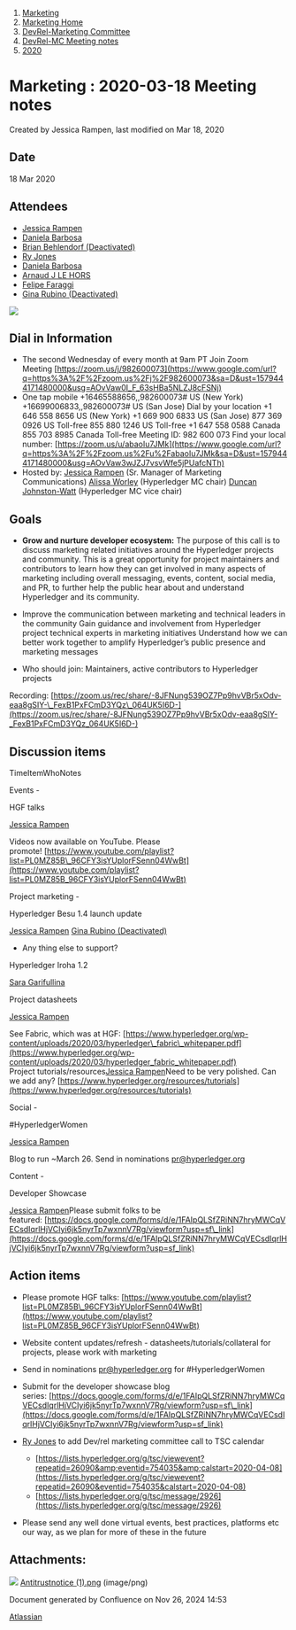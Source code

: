 1. [Marketing](index.html)
2. [Marketing Home](Marketing-Home_19169291.html)
3. [DevRel-Marketing Committee](DevRel-Marketing-Committee_19175125.html)
4. [DevRel-MC Meeting notes](DevRel-MC-Meeting-notes_19175124.html)
5. [2020](2020_19175123.html)

# Marketing : 2020-03-18 Meeting notes

Created by Jessica Rampen, last modified on Mar 18, 2020

## Date

18 Mar 2020

## Attendees

- [Jessica Rampen](https://lf-hyperledger.atlassian.net/wiki/people/5c2e4c479bcfd72df10109cc?ref=confluence)
- [Daniela Barbosa](https://lf-hyperledger.atlassian.net/wiki/people/5c0f0d72470dea35d6935354?ref=confluence)
- [Brian Behlendorf (Deactivated)](https://lf-hyperledger.atlassian.net/wiki/people/616ecf50702bd0006a5a7c6b?ref=confluence)
- [Ry Jones](https://lf-hyperledger.atlassian.net/wiki/people/557058:078cecfc-fb17-4d9a-8759-b5b74efa6850?ref=confluence)
- [Daniela Barbosa](https://lf-hyperledger.atlassian.net/wiki/people/5c0f0d72470dea35d6935354?ref=confluence)
- [Arnaud J LE HORS](https://lf-hyperledger.atlassian.net/wiki/people/70121:0e75e3b8-500a-4067-9f7e-ed46e91bcb9d?ref=confluence)
- [Felipe Faraggi](https://lf-hyperledger.atlassian.net/wiki/people/557058:aac7a469-2fb8-46e6-9160-aec129b8c9b7?ref=confluence)
- [Gina Rubino (Deactivated)](https://lf-hyperledger.atlassian.net/wiki/people/5cddcc7e3f4d610fdf024af1?ref=confluence)

![](attachments/19175228/19175229.png?height=250)

## Dial in Information

- The second Wednesday of every month at 9am PT Join Zoom Meeting [https://zoom.us/j/982600073](https://www.google.com/url?q=https%3A%2F%2Fzoom.us%2Fj%2F982600073&sa=D&ust=1579444171480000&usg=AOvVaw0I_F_63sHBa5NLZJ8cFSNj)
- One tap mobile +16465588656,,982600073# US (New York) +16699006833,,982600073# US (San Jose) Dial by your location +1 646 558 8656 US (New York) +1 669 900 6833 US (San Jose) 877 369 0926 US Toll-free 855 880 1246 US Toll-free +1 647 558 0588 Canada 855 703 8985 Canada Toll-free Meeting ID: 982 600 073 Find your local number: [https://zoom.us/u/abaoIu7JMk](https://www.google.com/url?q=https%3A%2F%2Fzoom.us%2Fu%2FabaoIu7JMk&sa=D&ust=1579444171480000&usg=AOvVaw3wJZJ7vsvWfe5jPUafcNTh)
- Hosted by: [Jessica Rampen](https://lf-hyperledger.atlassian.net/wiki/people/5c2e4c479bcfd72df10109cc?ref=confluence) (Sr. Manager of Marketing Communications) [Alissa Worley](https://lf-hyperledger.atlassian.net/wiki/people/712020:973f6b22-4681-4577-9cca-c67be292301e?ref=confluence) (Hyperledger MC chair) [Duncan Johnston-Watt](https://lf-hyperledger.atlassian.net/wiki/people/5d406861b7f3ac0da80c8884?ref=confluence) (Hyperledger MC vice chair)

## Goals

- **Grow and nurture developer ecosystem:** The purpose of this call is to discuss marketing related initiatives around the Hyperledger projects and community. This is a great opportunity for project maintainers and contributors to learn how they can get involved in many aspects of marketing including overall messaging, events, content, social media, and PR, to further help the public hear about and understand Hyperledger and its community.
  
- Improve the communication between marketing and technical leaders in the community Gain guidance and involvement from Hyperledger project technical experts in marketing initiatives Understand how we can better work together to amplify Hyperledger’s public presence and marketing messages
- Who should join: Maintainers, active contributors to Hyperledger projects

Recording: [https://zoom.us/rec/share/-8JFNung539OZ7Pp9hvVBr5xOdv-eaa8gSIY-\_FexB1PxFCmD3YQz\_064UK5I6D-](https://zoom.us/rec/share/-8JFNung539OZ7Pp9hvVBr5xOdv-eaa8gSIY-_FexB1PxFCmD3YQz_064UK5I6D-)

## Discussion items

TimeItemWhoNotes

Events -

HGF talks

[Jessica Rampen](https://lf-hyperledger.atlassian.net/wiki/people/5c2e4c479bcfd72df10109cc?ref=confluence)

Videos now available on YouTube. Please promote! [https://www.youtube.com/playlist?list=PL0MZ85B\_96CFY3isYUplorFSenn04WwBt](https://www.youtube.com/playlist?list=PL0MZ85B_96CFY3isYUplorFSenn04WwBt)

Project marketing -

Hyperledger Besu 1.4 launch update

[Jessica Rampen](https://lf-hyperledger.atlassian.net/wiki/people/5c2e4c479bcfd72df10109cc?ref=confluence) [Gina Rubino (Deactivated)](https://lf-hyperledger.atlassian.net/wiki/people/5cddcc7e3f4d610fdf024af1?ref=confluence)

- Any thing else to support?

Hyperledger Iroha 1.2

[Sara Garifullina](https://lf-hyperledger.atlassian.net/wiki/people/5b6c115b2c9bd83c03707f95?ref=confluence)  

Project datasheets

[Jessica Rampen](https://lf-hyperledger.atlassian.net/wiki/people/5c2e4c479bcfd72df10109cc?ref=confluence)

See Fabric, which was at HGF: [https://www.hyperledger.org/wp-content/uploads/2020/03/hyperledger\_fabric\_whitepaper.pdf](https://www.hyperledger.org/wp-content/uploads/2020/03/hyperledger_fabric_whitepaper.pdf)  
Project tutorials/resources[Jessica Rampen](https://lf-hyperledger.atlassian.net/wiki/people/5c2e4c479bcfd72df10109cc?ref=confluence)Need to be very polished. Can we add any? [https://www.hyperledger.org/resources/tutorials](https://www.hyperledger.org/resources/tutorials)

Social -

#HyperledgerWomen

[Jessica Rampen](https://lf-hyperledger.atlassian.net/wiki/people/5c2e4c479bcfd72df10109cc?ref=confluence)

Blog to run ~March 26. Send in nominations pr@hyperledger.org

Content -

Developer Showcase

[Jessica Rampen](https://lf-hyperledger.atlassian.net/wiki/people/5c2e4c479bcfd72df10109cc?ref=confluence)Please submit folks to be featured: [https://docs.google.com/forms/d/e/1FAIpQLSfZRiNN7hryMWCqVECsdIqrlHjVCIyi6jk5nyrTp7wxnnV7Rg/viewform?usp=sf\_link](https://docs.google.com/forms/d/e/1FAIpQLSfZRiNN7hryMWCqVECsdIqrlHjVCIyi6jk5nyrTp7wxnnV7Rg/viewform?usp=sf_link)

## Action items

- Please promote HGF talks: [https://www.youtube.com/playlist?list=PL0MZ85B\_96CFY3isYUplorFSenn04WwBt](https://www.youtube.com/playlist?list=PL0MZ85B_96CFY3isYUplorFSenn04WwBt)
- Website content updates/refresh - datasheets/tutorials/collateral for projects, please work with marketing
- Send in nominations [pr@hyperledger.org](mailto:pr@hyperledger.org) for #HyperledgerWomen
- Submit for the developer showcase blog series: [https://docs.google.com/forms/d/e/1FAIpQLSfZRiNN7hryMWCqVECsdIqrlHjVCIyi6jk5nyrTp7wxnnV7Rg/viewform?usp=sf\_link](https://docs.google.com/forms/d/e/1FAIpQLSfZRiNN7hryMWCqVECsdIqrlHjVCIyi6jk5nyrTp7wxnnV7Rg/viewform?usp=sf_link)
- [Ry Jones](https://lf-hyperledger.atlassian.net/wiki/people/557058:078cecfc-fb17-4d9a-8759-b5b74efa6850?ref=confluence) to add Dev/rel marketing committee call to TSC calendar
  
  - [https://lists.hyperledger.org/g/tsc/viewevent?repeatid=26090&amp;eventid=754035&amp;calstart=2020-04-08](https://lists.hyperledger.org/g/tsc/viewevent?repeatid=26090&eventid=754035&calstart=2020-04-08)
  - [https://lists.hyperledger.org/g/tsc/message/2926](https://lists.hyperledger.org/g/tsc/message/2926)
- Please send any well done virtual events, best practices, platforms etc our way, as we plan for more of these in the future

## Attachments:

![](images/icons/bullet_blue.gif) [Antitrustnotice (1).png](attachments/19175228/19175229.png) (image/png)

Document generated by Confluence on Nov 26, 2024 14:53

[Atlassian](http://www.atlassian.com/)
